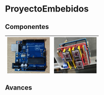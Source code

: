 # ProyectoEmbebidos

## Componentes

<img src="https://github.com/u201712431/ProyectoEmbebidos/blob/main/Imagenes/ArduinoUNO.jpg" width="140" height="120">    |    <img src="https://github.com/u201712431/ProyectoEmbebidos/blob/main/Imagenes/CNC-Shield.jpg" width="140" height="120">
:-------------------------------------------------------------------------------------------------------------------: | :-----------------------------------------------:

## Avances
